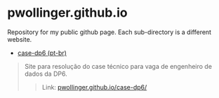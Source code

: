 # pwollinger.github.io
Repository for my public github page. Each sub-directory is a different website.

- [case-dp6 (pt-br)](https://pwollinger.github.io/case-dp6/)
> Site para resolução do case técnico para vaga de engenheiro de dados da DP6.  
>> Link: [pwollinger.github.io/case-dp6/](https://pwollinger.github.io/case-dp6/)
